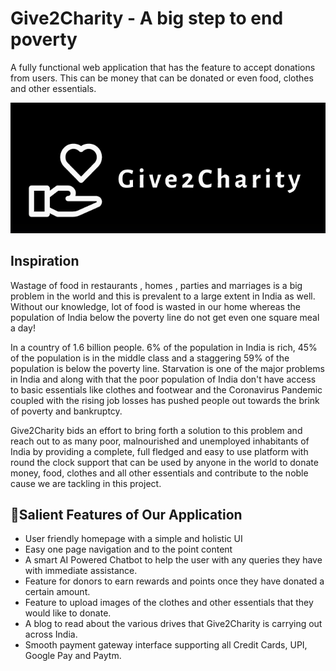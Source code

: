 
# Give2Charity - A big step to end poverty

A fully functional web application that has the 
feature to accept donations from users. 
This can be money that can be donated or even food, 
clothes and other essentials.

![Logo](G2C.png)

## Inspiration

<p>Wastage of food in restaurants , homes , parties and marriages is a big problem in the world and this is prevalent to a large extent in India as well.
Without our knowledge, lot of food is wasted in our home whereas the population of India below the poverty line do not get even one square meal a day!</p>
In a country of 1.6 billion people. 6% of the population in India is rich, 45% of the population is in the middle class and a staggering 59% of the population is below the poverty line.
Starvation is one of the major problems in India and along with that the poor population of India don't have access to basic essentials like clothes and footwear and the Coronavirus Pandemic coupled with the rising job losses has pushed people out towards the brink of poverty and bankruptcy.

Give2Charity bids an effort to bring forth a solution to this problem and reach out to as many poor, malnourished and unemployed inhabitants of India by providing a complete, full fledged and easy to use platform with round the clock support that can be used by anyone in the world to donate money, food, clothes and all other essentials and contribute to the noble cause we are tackling in this project.

## 📍Salient Features of Our Application
- User friendly homepage with a simple and holistic UI
- Easy one page navigation and to the point content
- A smart AI Powered Chatbot to help the user with any queries they have with immediate assistance.
- Feature for donors to earn rewards and points once they have donated a certain amount.
- Feature to upload images of the clothes and other essentials that they would like to donate.
- A blog to read about the various drives that Give2Charity is carrying out across India.
- Smooth payment gateway interface supporting all Credit Cards, UPI, Google Pay and Paytm.
